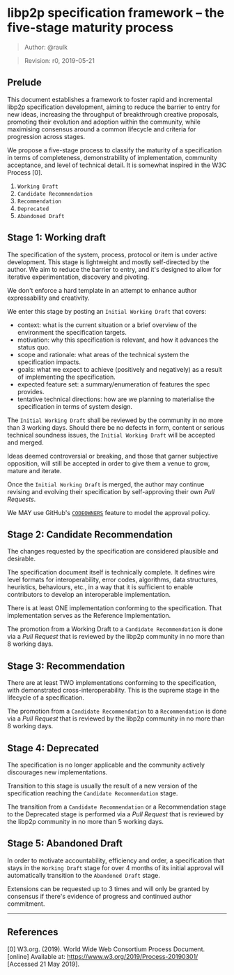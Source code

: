 # libp2p specification framework – the five-stage maturity process

> Author: @raulk

> Revision: r0, 2019-05-21

## Prelude

This document establishes a framework to foster rapid and incremental libp2p
specification development, aiming to reduce the barrier to entry for new
ideas, increasing the throughput of breakthrough creative proposals, promoting
their evolution and adoption within the community, while maximising consensus
around a common lifecycle and criteria for progression across stages.

We propose a five-stage process to classify the maturity of a specification in
terms of completeness, demonstrability of implementation, community
acceptance, and level of technical detail. It is somewhat inspired in the W3C
Process [0].

  1. `Working Draft`
  2. `Candidate Recommendation`
  3. `Recommendation`
  4. `Deprecated`
  5. `Abandoned Draft`

## Stage 1: Working draft

The specification of the system, process, protocol or item is under active
development. This stage is lightweight and mostly self-directed by the author.
We aim to reduce the barrier to entry, and it's designed to allow for
iterative experimentation, discovery and pivoting.

We don't enforce a hard template in an attempt to enhance author
expressability and creativity.

We enter this stage by posting an `Initial Working Draft` that covers:
  * context: what is the current situation or a brief overview of the
    environment the specification targets.
  * motivation: why this specification is relevant, and how it advances the
    status quo.
  * scope and rationale: what areas of the technical system the specification
    impacts.
  * goals: what we expect to achieve (positively and negatively) as a result
    of implementing the specification.
  * expected feature set: a summary/enumeration of features the spec provides.
  * tentative technical directions: how are we planning to materialise the
    specification in terms of system design.

The `Initial Working Draft` shall be reviewed by the community in no more than 3
working days. Should there be no defects in form, content or serious technical
soundness issues, the `Initial Working Draft` will be accepted and merged.

Ideas deemed controversial or breaking, and those that garner subjective
opposition, will still be accepted in order to give them a venue to grow,
mature and iterate.

Once the `Initial Working Draft` is merged, the author may continue revising
and evolving their specification by self-approving their own *Pull Requests*.

We MAY use GitHub's
[`CODEOWNERS`](https://help.github.com/en/articles/about-code-owners) feature
to model the approval policy.

## Stage 2: Candidate Recommendation

The changes requested by the specification are considered plausible and
desirable.

The specification document itself is technically complete. It defines wire
level formats for interoperability, error codes, algorithms, data structures,
heuristics, behaviours, etc., in a way that it is sufficient to enable
contributors to develop an interoperable implementation.

There is at least ONE implementation conforming to the specification. That
implementation serves as the Reference Implementation.

The promotion from a Working Draft to a `Candidate Recommendation` is done via
a *Pull Request* that is reviewed by the libp2p community in no more than 8
working days.

## Stage 3: Recommendation

There are at least TWO implementations conforming to the specification, with
demonstrated cross-interoperability. This is the supreme stage in the
lifecycle of a specification.

The promotion from a `Candidate Recommendation` to a `Recommendation` is done
via a *Pull Request* that is reviewed by the libp2p community in no more than
8 working days.

## Stage 4: Deprecated

The specification is no longer applicable and the community actively
discourages new implementations.

Transition to this stage is usually the result of a new version of the
specification reaching the `Candidate Recommendation` stage.

The transition from a `Candidate Recommendation` or a Recommendation stage to
the Deprecated stage is performed via a *Pull Request* that is reviewed by the
libp2p community in no more than 5 working days.

## Stage 5: Abandoned Draft

In order to motivate accountability, efficiency and order, a specification
that stays in the `Working Draft` stage for over 4 months of its initial
approval will automatically transition to the `Abandoned Draft` stage.

Extensions can be requested up to 3 times and will only be granted by
consensus if there's evidence of progress and continued author commitment.

---

## References

[0] W3.org. (2019). World Wide Web Consortium Process Document. [online]
Available at: https://www.w3.org/2019/Process-20190301/ [Accessed 21 May
2019].